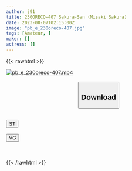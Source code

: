 ```yaml
---
author: j91
title: 230ORECO-407 Sakura-San (Misaki Sakura)
date: 2023-08-07T02:15:00Z
image: "pb_e_230oreco-407.jpg"
tags: [Amateur, ]
maker: []
actress: []
---
```



{{< rawhtml >}}

<div class="video" data-videoid="dv2yJ4zm7vukXdm">
    <a href="javascript:;">
        <img src="https://my.j91.asia/posts/pb_e_230oreco-407/pb_e_230oreco-407.jpg" width="WIDTH" height="HEIGHT" alt="pb_e_230oreco-407.mp4" loading="lazy">
    </a>
</div>

<script type="text/javascript" src="https://j91.asia/asset/on-demand-st.js"></script>

<br>
  <link rel="stylesheet" href="https://j91.asia/asset/bs5.css">
  
  <center>
  <button class="btn btn-primary" type="button" data-bs-toggle="collapse" data-bs-target=".multi-collapse" aria-expanded="false" aria-controls="multiCollapseExample1 multiCollapseExample2"><h2>Download</h2></button></center>
</p>
<div class="row">
  <div class="col">
    <div class="collapse multi-collapse" id="multiCollapseExample1">
      <div class="card card-body">
	      	      <br>
<div class="buttons">  
<a href="https://streamtape.to/v/dv2yJ4zm7vukXdm"><button class="btn-hover color-3"><i class="fa fa-download"></i> ST</button></a></div>
    </div>
  </div>
</div>
  <div class="col">
    <div class="collapse multi-collapse" id="multiCollapseExample2">
      <div class="card card-body">
	      <br>
<div class="buttons">
    <a href="https://vgembed.com/v/qL0YEyambzEDRXy"><button class="btn-hover color-9"><i class="fa fa-download"></i> VG</button></a></div>
<br><br>
      </div>
    </div>
  </div>
</div>

{{< /rawhtml >}}
